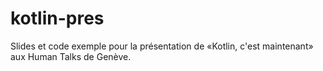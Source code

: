 kotlin-pres
===========

Slides et code exemple pour la présentation de «Kotlin, c'est maintenant» aux Human Talks de Genève.
